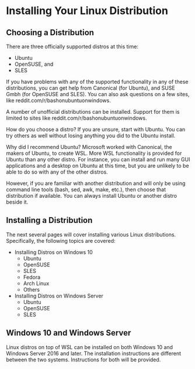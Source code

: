 # Installing Your Linux Distribution
## Choosing a Distribution
There are three officially supported distros at this time:
- Ubuntu
- OpenSUSE, and
- SLES

If you have problems with any of the supported functionality in any
of these distributions, you can get help from Canonical (for Ubuntu),
and SUSE Gmbh (for OpenSUSE and SLES). You can also ask questions on
a few sites, like reddit.com/r/bashonubuntuonwindows.

A number of unofficial distributions can be installed. Support for them
is limited to sites like reddit.com/r/bashonubuntuonwindows.

How do you choose a distro? If you are unsure, start with Ubuntu.
You can try others as well without losing anything you did to the
Ubuntu install.

Why did I recommend Ubuntu?
Microsoft worked with Canonical, the makers of Ubuntu, to create WSL.
More WSL functionality is provided for Ubuntu than any other distro.
For instance, you can install and run many GUI applications and a 
desktop on Ubuntu at this time, but you are unlikely to be able to do
so with any of the other distros.

However, if you are familiar with another distribution and will only be
using command line tools (bash, sed, awk, make, etc.), then choose that
distribution if available. You can always install Ubuntu or another
distro beside it.

## Installing a Distribution
The next several pages will cover installing various Linux distributions.
Specifically, the following topics are covered:
- Installing Distros on Windows 10
  - Ubuntu
  - OpenSUSE
  - SLES
  - Fedora
  - Arch Linux
  - Others
- Installing Distros on Windows Server
  - Ubuntu
  - OpenSUSE
  - SLES

## Windows 10 and Windows Server
Linux distros on top of WSL can be installed on both Windows 10 and
Windows Server 2016 and later. The installation instructions are different
between the two systems. Instructions for both will be provided.